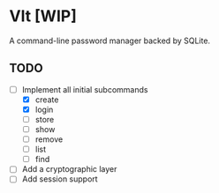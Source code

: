 # Vlt [WIP]
A command-line password manager backed by SQLite.

## TODO

- [ ] Implement all initial subcommands
  - [x] create
  - [x] login
  - [ ] store
  - [ ] show
  - [ ] remove
  - [ ] list
  - [ ] find
- [ ] Add a cryptographic layer
- [ ] Add session support